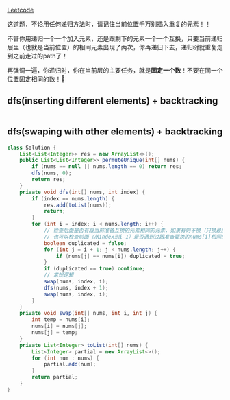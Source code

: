 [Leetcode](https://leetcode.com/problems/permutations-ii/)

这道题，不论用任何递归方法时，请记住当前位置千万别插入重复的元素！！

不管你用递归一个一个加入元素，还是跟剩下的元素一个一个互换，只要当前递归层里（也就是当前位置）的相同元素出现了两次，你再递归下去，递归树就重复走到之前走过的path了！

再强调一遍，你递归时，你在当前层的主要任务，就是**固定一个数**！不要在同一个位置固定相同的数！:triumph:


## dfs(inserting different elements) + backtracking
```java

```

## dfs(swaping with other elements) + backtracking
```java
class Solution {
    List<List<Integer>> res = new ArrayList<>();
    public List<List<Integer>> permuteUnique(int[] nums) {
        if (nums == null || nums.length == 0) return res;
        dfs(nums, 0);
        return res;
    }
    private void dfs(int[] nums, int index) {
        if (index == nums.length) {
            res.add(toList(nums));
            return;
        }
        for (int i = index; i < nums.length; i++) {
            // 检查后面是否有跟当前准备互换的元素相同的元素，如果有则不换（只换最后出现的一次）
            // 也可以检查前面（从index到i-1）是否遇到过跟准备要换的nums[i]相同的元素
            boolean duplicated = false;
            for (int j = i + 1; j < nums.length; j++) {
                if (nums[j] == nums[i]) duplicated = true;
            }
            if (duplicated == true) continue;
            // 常规逻辑
            swap(nums, index, i);
            dfs(nums, index + 1);
            swap(nums, index, i);
        }
    }
    private void swap(int[] nums, int i, int j) {
        int temp = nums[i];
        nums[i] = nums[j];
        nums[j] = temp;
    }
    private List<Integer> toList(int[] nums) {
        List<Integer> partial = new ArrayList<>();
        for (int num : nums) {
            partial.add(num);
        }
        return partial;
    }
}
```
